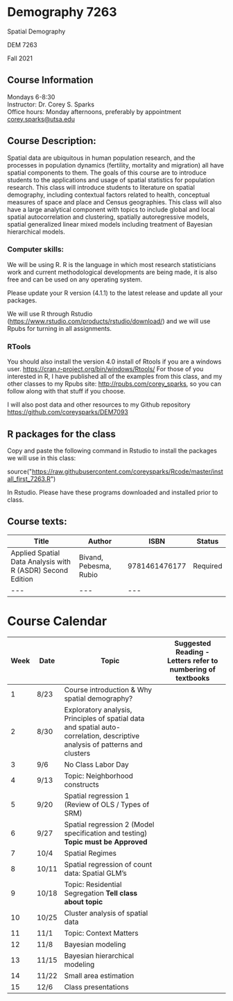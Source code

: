 # Demography 7263
Spatial Demography

DEM 7263

Fall 2021

## Course Information
Mondays 6-8:30  
Instructor: Dr. Corey S. Sparks  
Office hours:  Monday afternoons, preferably by appointment  
corey.sparks@utsa.edu  

## Course Description:
Spatial data are ubiquitous in human population research, and the processes in population dynamics (fertility, mortality and migration) all have spatial components to them.  The goals of this course are to introduce students to the applications and usage of spatial statistics for population research.  This class will introduce students to literature on spatial demography, including contextual factors related to health, conceptual measures of space and place and Census geographies. This class will also have a large analytical component with topics to include global and local spatial autocorrelation and clustering, spatially autoregressive models, spatial generalized linear mixed models including treatment of Bayesian hierarchical models.
  

### Computer skills:
We will be using R. R is the language in which most research statisticians work and current methodological developments are being made, it is also free and can be used on any operating system. 

Please update your R version (4.1.1) to the latest release and update all your packages.

We will use R through Rstudio (https://www.rstudio.com/products/rstudio/download/) and we will use Rpubs for turning in all assignments.

### RTools
You should also install the version 4.0 install of Rtools if you are a windows user.
https://cran.r-project.org/bin/windows/Rtools/
For those of you interested in R, I have published all of the examples from this class, and my other classes to my Rpubs site: http://rpubs.com/corey_sparks, so you can follow along with that stuff if you choose.

I will also post data and other resources to my Github repository https://github.com/coreysparks/DEM7093 

## R packages for the class
Copy and paste the following command in Rstudio to install the packages we will use in this class:

source("https://raw.githubusercontent.com/coreysparks/Rcode/master/install_first_7263.R") 

In Rstudio. Please have these programs downloaded and installed prior to class.

## Course texts:
| **Title** | **Author** | **ISBN**| **Status** |
| --- | --- | --- | --- |
| Applied Spatial Data Analysis with R (ASDR) Second Edition | Bivand, Pebesma, Rubio | 9781461476177 | Required |
| --- | --- | --- |

# Course Calendar
| **Week** | **Date** | **Topic** | **Suggested Reading - Letters refer to numbering of textbooks** |
| --- | --- | --- | --- |
| 1 | 8/23 | Course introduction & Why spatial demography? | 
| 2 | 8/30 | Exploratory analysis, Principles of spatial data and spatial auto-correlation, descriptive analysis of patterns and clusters  | 
| 3 | 9/6 | No Class Labor Day | 
| 4 | 9/13 | Topic: Neighborhood constructs | 
| 5 | 9/20 | Spatial regression 1 (Review of OLS / Types of SRM) | 
| 6 | 9/27 | Spatial regression 2 (Model specification and testing) **Topic must be Approved** | 
| 7 | 10/4 | Spatial Regimes |  
| 8 | 10/11 | Spatial regression of count data: Spatial GLM’s | 
| 9 | 10/18 | Topic: Residential Segregation **Tell class about topic**  | 
| 10 | 10/25 | Cluster analysis of spatial data | 
| 11 | 11/1 | Topic: Context Matters | 
| 12 | 11/8 | Bayesian modeling | 
| 13 | 11/15 | Bayesian hierarchical modeling | 
| 14 | 11/22 | Small area estimation | 
| 15 | 12/6 |  Class presentations| 

